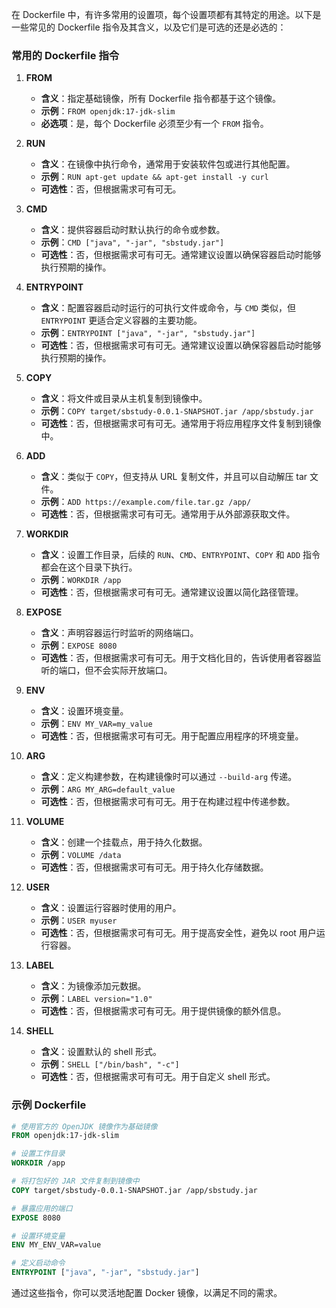 在 Dockerfile 中，有许多常用的设置项，每个设置项都有其特定的用途。以下是一些常见的 Dockerfile 指令及其含义，以及它们是可选的还是必选的：

### 常用的 Dockerfile 指令

1. **FROM**
    - **含义**：指定基础镜像，所有 Dockerfile 指令都基于这个镜像。
    - **示例**：`FROM openjdk:17-jdk-slim`
    - **必选项**：是，每个 Dockerfile 必须至少有一个 `FROM` 指令。

2. **RUN**
    - **含义**：在镜像中执行命令，通常用于安装软件包或进行其他配置。
    - **示例**：`RUN apt-get update && apt-get install -y curl`
    - **可选性**：否，但根据需求可有可无。

3. **CMD**
    - **含义**：提供容器启动时默认执行的命令或参数。
    - **示例**：`CMD ["java", "-jar", "sbstudy.jar"]`
    - **可选性**：否，但根据需求可有可无。通常建议设置以确保容器启动时能够执行预期的操作。

4. **ENTRYPOINT**
    - **含义**：配置容器启动时运行的可执行文件或命令，与 `CMD` 类似，但 `ENTRYPOINT` 更适合定义容器的主要功能。
    - **示例**：`ENTRYPOINT ["java", "-jar", "sbstudy.jar"]`
    - **可选性**：否，但根据需求可有可无。通常建议设置以确保容器启动时能够执行预期的操作。

5. **COPY**
    - **含义**：将文件或目录从主机复制到镜像中。
    - **示例**：`COPY target/sbstudy-0.0.1-SNAPSHOT.jar /app/sbstudy.jar`
    - **可选性**：否，但根据需求可有可无。通常用于将应用程序文件复制到镜像中。

6. **ADD**
    - **含义**：类似于 `COPY`，但支持从 URL 复制文件，并且可以自动解压 tar 文件。
    - **示例**：`ADD https://example.com/file.tar.gz /app/`
    - **可选性**：否，但根据需求可有可无。通常用于从外部源获取文件。

7. **WORKDIR**
    - **含义**：设置工作目录，后续的 `RUN`、`CMD`、`ENTRYPOINT`、`COPY` 和 `ADD` 指令都会在这个目录下执行。
    - **示例**：`WORKDIR /app`
    - **可选性**：否，但根据需求可有可无。通常建议设置以简化路径管理。

8. **EXPOSE**
    - **含义**：声明容器运行时监听的网络端口。
    - **示例**：`EXPOSE 8080`
    - **可选性**：否，但根据需求可有可无。用于文档化目的，告诉使用者容器监听的端口，但不会实际开放端口。

9. **ENV**
    - **含义**：设置环境变量。
    - **示例**：`ENV MY_VAR=my_value`
    - **可选性**：否，但根据需求可有可无。用于配置应用程序的环境变量。

10. **ARG**
    - **含义**：定义构建参数，在构建镜像时可以通过 `--build-arg` 传递。
    - **示例**：`ARG MY_ARG=default_value`
    - **可选性**：否，但根据需求可有可无。用于在构建过程中传递参数。

11. **VOLUME**
    - **含义**：创建一个挂载点，用于持久化数据。
    - **示例**：`VOLUME /data`
    - **可选性**：否，但根据需求可有可无。用于持久化存储数据。

12. **USER**
    - **含义**：设置运行容器时使用的用户。
    - **示例**：`USER myuser`
    - **可选性**：否，但根据需求可有可无。用于提高安全性，避免以 root 用户运行容器。

13. **LABEL**
    - **含义**：为镜像添加元数据。
    - **示例**：`LABEL version="1.0"`
    - **可选性**：否，但根据需求可有可无。用于提供镜像的额外信息。

14. **SHELL**
    - **含义**：设置默认的 shell 形式。
    - **示例**：`SHELL ["/bin/bash", "-c"]`
    - **可选性**：否，但根据需求可有可无。用于自定义 shell 形式。

### 示例 Dockerfile

```Dockerfile
# 使用官方的 OpenJDK 镜像作为基础镜像
FROM openjdk:17-jdk-slim

# 设置工作目录
WORKDIR /app

# 将打包好的 JAR 文件复制到镜像中
COPY target/sbstudy-0.0.1-SNAPSHOT.jar /app/sbstudy.jar

# 暴露应用的端口
EXPOSE 8080

# 设置环境变量
ENV MY_ENV_VAR=value

# 定义启动命令
ENTRYPOINT ["java", "-jar", "sbstudy.jar"]
```


通过这些指令，你可以灵活地配置 Docker 镜像，以满足不同的需求。